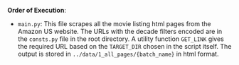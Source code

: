 **Order of Execution**:
- `main.py`: This file scrapes all the movie listing html pages from the Amazon US website. The URLs with the decade filters encoded are in the `consts.py` file in the root directory. A utility function `GET_LINK` gives the required URL based on the `TARGET_DIR` chosen in the script itself. The output is stored in `../data/1_all_pages/{batch_name}` in html format.